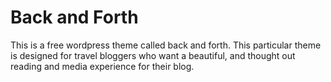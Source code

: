 Back and Forth
===========

This is a free wordpress theme called back and forth. This particular theme is designed for travel bloggers who want a beautiful, and thought out reading and media experience for their blog.
